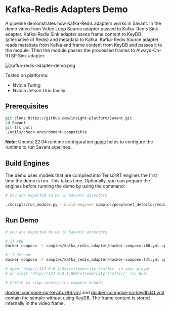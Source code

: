 # Kafka-Redis Adapters Demo

A pipeline demonstrates how Kafka-Redis adapters works in Savant. In the demo video from Video Loop Source adapter passed to Kafka-Redis Sink adapter. Kafka-Redis Sink adapter saves frame content to KeyDB (alternative of Redis) and metadata to Kafka. Kafka-Redis Source adapter reads metadata from Kafka and frame content from KeyDB and passes it to the module. Then the module passes the processed frames to Always-On-RTSP Sink adapter.

![kafka-redis-adapter-demo.png](assets/kafka-redis-adapter-demo.png)

Tested on platforms:

- Nvidia Turing
- Nvidia Jetson Orin family

## Prerequisites

```bash
git clone https://github.com/insight-platform/Savant.git
cd Savant
git lfs pull
./utils/check-environment-compatible
```

**Note**: Ubuntu 22.04 runtime configuration [guide](https://insight-platform.github.io/Savant/develop/getting_started/0_configure_prod_env.html) helps to configure the runtime to run Savant pipelines.

## Build Engines

The demo uses models that are compiled into TensorRT engines the first time the demo is run. This takes time. Optionally, you can prepare the engines before running the demo by using the command:

```bash
# you are expected to be in Savant/ directory

./scripts/run_module.py --build-engines samples/peoplenet_detector/module.yml
```

## Run Demo

```bash
# you are expected to be in Savant/ directory

# if x86
docker compose -f samples/kafka_redis_adapter/docker-compose.x86.yml up

# if Jetson
docker compose -f samples/kafka_redis_adapter/docker-compose.l4t.yml up

# open 'rtsp://127.0.0.1:554/stream/city-traffic' in your player
# or visit 'http://127.0.0.1:888/stream/city-traffic/' (LL-HLS)

# Ctrl+C to stop running the compose bundle
```

[docker-compose-no-keydb.x86.yml](docker-compose-no-keydb.x86.yml) and [docker-compose-no-keydb.l4t.yml](docker-compose-no-keydb.l4t.yml) contain the sample without using KeyDB. The frame content is stored internally in the video frame.
